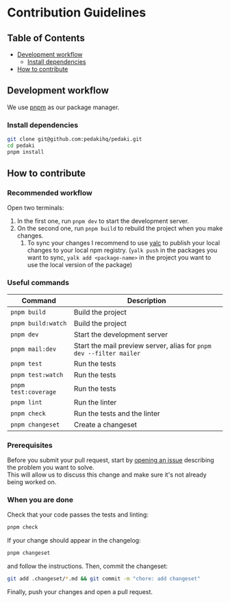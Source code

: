 # Contribution Guidelines

## Table of Contents

- [Development workflow](#development-workflow)
    - [Install dependencies](#install-dependencies)
- [How to contribute](#how-to-contribute)

## Development workflow

We use [pnpm](https://pnpm.js.org/) as our package manager.

### Install dependencies

```bash
git clone git@github.com:pedakihq/pedaki.git
cd pedaki
pnpm install
```

## How to contribute

### Recommended workflow

Open two terminals:
1. In the first one, run `pnpm dev` to start the development server.
2. On the second one, run `pnpm build` to rebuild the project when you make changes.
   1. To sync your changes I recommend to use [yalc](https://github.com/wclr/yalc) to publish your local changes to your local npm registry. (`yalk push` in the packages you want to sync, `yalk add <package-name>` in the project you want to use the local version of the package)

### Useful commands

| Command              | Description                                                            |
|----------------------|------------------------------------------------------------------------|
| `pnpm build`         | Build the project                                                      |
| `pnpm build:watch`   | Build the project                                                      |
| `pnpm dev`           | Start the development server                                           |
| `pnpm mail:dev`      | Start the mail preview server, alias for `pnpm dev --filter mailer`    |
| `pnpm test`          | Run the tests                                                          |
| `pnpm test:watch`    | Run the tests                                                          |
| `pnpm test:coverage` | Run the tests                                                          |
| `pnpm lint`          | Run the linter                                                         |
| `pnpm check`         | Run the tests and the linter                                           |
| `pnpm changeset`     | Create a changeset                                                     |

### Prerequisites

Before you submit your pull request, start by [opening an issue](https://github.com/PedakiHQ/pedaki/issues/new/choose)
describing the problem you want to solve.\
This will allow us to discuss this change and make sure it's not already being worked on.

### When you are done

Check that your code passes the tests and linting:

```bash
pnpm check
```

If your change should appear in the changelog:

```bash
pnpm changeset
```

and follow the instructions. Then, commit the changeset:

```bash
git add .changeset/*.md && git commit -m "chore: add changeset"
```

Finally, push your changes and open a pull request.


